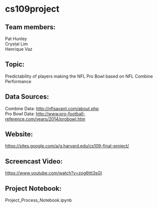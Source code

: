 # cs109project

## Team members:
Pat Hunley  
Crystal Lim  
Henrique Vaz  

## Topic:
Predictability of players making the NFL Pro Bowl based on NFL Combine Performance  

## Data Sources:
Combine Data: http://nflsavant.com/about.php  
Pro Bowl Data: http://www.pro-football-reference.com/years/2014/probowl.htm   

## Website:
https://sites.google.com/a/g.harvard.edu/cs109-final-project/  

## Screencast Video:
https://www.youtube.com/watch?v=zog6ttt3sGI  

## Project Notebook:
Project_Process_Notebook.ipynb  
